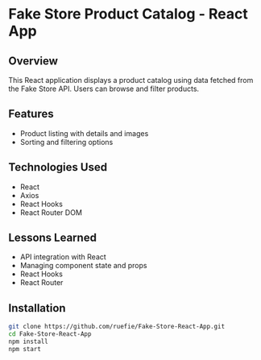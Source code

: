 # Fake Store Product Catalog - React App

## Overview
This React application displays a product catalog using data fetched from the Fake Store API. Users can browse and filter products.

## Features
- Product listing with details and images
- Sorting and filtering options

## Technologies Used
- React
- Axios
- React Hooks
- React Router DOM

## Lessons Learned
- API integration with React
- Managing component state and props
- React Hooks 
- React Router

## Installation
```bash
git clone https://github.com/ruefie/Fake-Store-React-App.git
cd Fake-Store-React-App
npm install
npm start 





